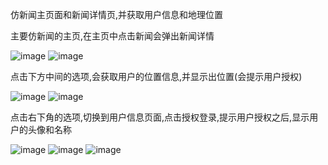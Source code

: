 仿新闻主页面和新闻详情页,并获取用户信息和地理位置  

主要仿新闻的主页,在主页中点击新闻会弹出新闻详情

 ![image](https://github.com/13066292918/applet-news/blob/master/describe/001.png)
 ![image](https://github.com/13066292918/applet-news/blob/master/describe/002.png)
 
 
 


点击下方中间的选项,会获取用户的位置信息,并显示出位置(会提示用户授权)

 ![image](https://github.com/13066292918/applet-news/blob/master/describe/003.png)
 ![image](https://github.com/13066292918/applet-news/blob/master/describe/004.png)
 
 
 
 
 点击右下角的选项,切换到用户信息页面,点击授权登录,提示用户授权之后,显示用户的头像和名称
 
 ![image](https://github.com/13066292918/applet-news/blob/master/describe/005.png)
 ![image](https://github.com/13066292918/applet-news/blob/master/describe/006.png)
 ![image](https://github.com/13066292918/applet-news/blob/master/describe/008.png)

